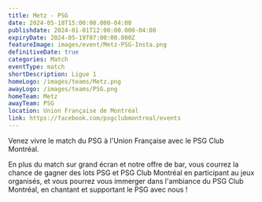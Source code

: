 ```yaml
---
title: Metz - PSG
date: 2024-05-18T15:00:00.000-04:00
publishdate: 2024-01-01T12:00:00.000-04:00
expiryDate: 2024-05-19T07:00:00.000Z
featureImage: images/event/Metz-PSG-Insta.png
definitiveDate: true
categories: Match
eventType: match
shortDescription: Ligue 1
homeLogo: /images/teams/Metz.png
awayLogo: /images/teams/PSG.png
homeTeam: Metz
awayTeam: PSG
location: Union Française de Montréal
link: https://facebook.com/psgclubmontreal/events
---
```


Venez vivre le match du PSG à l'Union Française avec le PSG Club Montréal.

En plus du match sur grand écran et notre offre de bar, vous courrez la chance de gagner des lots PSG et PSG Club Montréal en participant au jeux organisés, et vous pourrez vous immerger dans l'ambiance du PSG Club Montréal, en chantant et supportant le PSG avec nous !
